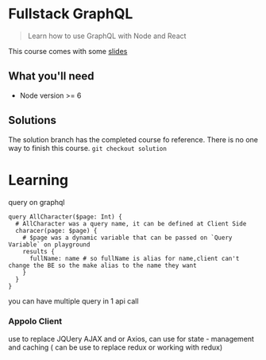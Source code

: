 # Fullstack GraphQL

> Learn how to use GraphQL with Node and React

This course comes with some [slides](https://docs.google.com/presentation/d/1IrGA4PtUEZPVDTBg5_WCMmUapElbFBgLwfSBAp8ft1g/edit?usp=sharing)

## What you'll need

- Node version >= 6

## Solutions

The solution branch has the completed course fo reference. There is no one way to finish this course.
`git checkout solution`

# Learning

query on graphql

```gql
query AllCharacter($page: Int) {
  # AllCharacter was a query name, it can be defined at Client Side
  characer(page: $page) {
    # $page was a dynamic variable that can be passed on `Query Variable` on playground
    results {
      fullName: name # so fullName is alias for name,client can't change the BE so the make alias to the name they want
    }
  }
}
```

you can have multiple query in 1 api call

### Appolo Client

use to replace JQUery AJAX and or Axios, can use for state - management and caching ( can be use to replace redux or working with redux)
